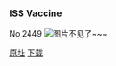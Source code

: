### ISS Vaccine
No.2449
![图片不见了~~~](https://imgs.xkcd.com/comics/iss_vaccine.png)

[原址](https://xkcd.com//2449) [下载](https://imgs.xkcd.com/comics/iss_vaccine.png)

